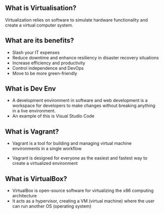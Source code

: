 ## What is Virtualisation?

Virtualization relies on software to simulate hardware functionality and create a virtual computer system.

## What are its benefits?

- Slash your IT expenses
- Reduce downtime and enhance resiliency in disaster recovery situations
- Increase efficiency and productivity
- Control independence and DevOps
- Move to be more green-friendly

## What is Dev Env

- A development environment in software and web development is a workspace for developers to make changes without breaking anything in a live environment.
- An example of this is Visual Studio Code

## What is Vagrant?

- Vagrant is a tool for building and managing virtual machine environments in a single workflow

- Vagrant is designed for everyone as the easiest and fastest way to create a virtualized environment

## What is VirtualBox?

- VirtualBox is open-source software for virtualizing the x86 computing architecture
- It acts as a hypervisor, creating a VM (virtual machine) where the user can run another OS (operating system)
